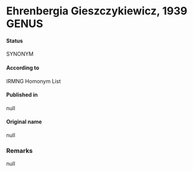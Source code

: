 Ehrenbergia Gieszczykiewicz, 1939 GENUS
=======

#### Status
SYNONYM

#### According to
IRMNG Homonym List

#### Published in
null

#### Original name
null

### Remarks
null